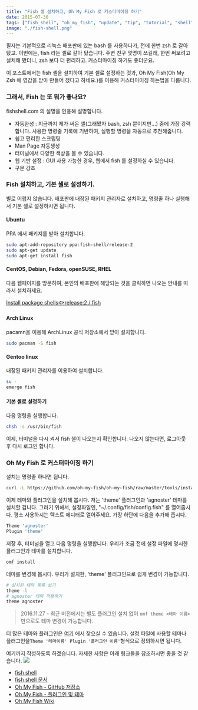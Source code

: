 ```yaml
---
title: "Fish 셸 설치하고, Oh My Fish 로 커스터마이징 하기"
date: 2015-07-30
tags: ["fish_shell", "oh_my_fish", "update", "tip", "tutorial", "shell", "linux", "ubuntu", "archlinux", "fedora"]
image: "./fish-shell.png"
---
```


필자는 기본적으로 리눅스 배포판에 있는 bash 를 사용하다가, 전에 한번 zsh 로 갈아탔고.
이번에는, fish 라는 셸로 갈아 탔습니다. 주변 친구 몇명이 쓰길래, 한번 써보려고 설치해 봤더니, zsh 보다 더 편리하고. 커스터마이징 하기도 좋더군요.

이 포스트에서는 fish 셸을 설치하여 기본 셸로 설정하는 것과, Oh My Fish(Oh My Zsh 에 영감을 받아 만들어 졌다고 하네요.)를 이용해 커스터마이징 하는법을 다룹니다.

### 그래서, Fish 는 또 뭐가 좋나요?
fishshell.com 의 설명을 인용해 설명합니다.

- 자동완성 : 지금까지 제가 써온 셸(그래봤자 bash, zsh 뿐이지만...) 중에 가장 강력합니다. 사용한 명령줄 기록에 기반하여, 실행할 명령을 자동으로 추천해줍니다.
- 쉽고 편리한 스크립팅
- Man Page  자동생성
- 터미널에서 다양한 색상을 볼 수 있습니다.
- 웹 기반 설정 : GUI 사용 가능한 경우, 웹에서 fish 를 설정하실 수 있습니다.
- 구문 강조

### Fish 설치하고, 기본 셸로 설정하기.
별로 어렵지 않습니다. 배포판에 내장된 패키지 관리자로 설치하고, 명령줄 하나 실행해서 기본 셸로 설정하시면 됩니다.

#### Ubuntu
PPA 에서 패키지를 받아 설치합니다.

```bash
sudo apt-add-repository ppa:fish-shell/release-2
sudo apt-get update
sudo apt-get install fish
```

#### CentOS, Debian, Fedora, openSUSE, RHEL

다음 웹페이지를 방문하여, 본인의 배포판에 해당되는 것을 클릭하면 나오는 안내를 따라서 설치하세요.

[Install package shells:fish:release:2 / fish](http://software.opensuse.org/download.html?project=shells%3Afish%3Arelease%3A2&package=fish)

#### Arch Linux
pacamn을 이용해 ArchLinux 공식 저장소에서 받아 설치합니다.

```bash
sudo pacman -S fish
```

#### Gentoo linux
내장된 패키지 관리자를 이용하여 설치합니다.

```bash
su -
emerge fish
```

#### 기본 셸로 설정하기
다음 명령을 실행합니다.

```bash
chsh -s /usr/bin/fish
```

이제, 터미널을 다시 켜서 fish 셸이 나오는지 확인합니다. 나오지 않는다면, 로그아웃 후 다시 로그인 합니다.

### Oh My Fish 로 커스터마이징 하기

설치는 명령줄 하나면 됩니다.

```bash
curl -L https://github.com/oh-my-fish/oh-my-fish/raw/master/tools/install.fish | fish
```

이제 테마와 플러그인을 설치해 봅시다.
저는 'theme' 플러그인과 'agnoster' 테마를 설치할 겁니다. 그러기 위해서, 설정파일인, "~/.config/fish/config.fish"
를 열어줍시다. 평소 사용하시는 텍스트 에디터로 열어주세요. 가장 하단에 다음을 추가해 줍시다.

```bash
Theme 'agnoster'
Plugin 'theme'
```

저장 후, 터미널을 열고 다음 명령을 실행합니다. 우리가 조금 전에 설정 파일에 명시한 플러그인과 테마를 설치합니다.

```bash
omf install
```

테마를 변경해 봅시다. 우리가 설치한, 'theme' 플러그인으로 쉽게 변경이 가능합니다.

```bash
# 설치된 테마 목록 보기
theme -l
# agnoster 테마 적용하기
theme agnoster
```

> 2016.11.27 - 최근 버전에서는 별도 플러그인 설치 없이 `omf theme <테마 이름>` 만으로도 테마 변경이 가능합니다.

 더 많은 테마와 플러그인은 [여기](https://github.com/oh-my-fish?page=1) 에서 찾으실 수 있습니다.
 설정 파일에 사용할 테마나 플러그인을`Theme '테마이름' Plugin '플러그인 이름'`형식으로 정의하시면 됩니다.

여기까지 작성하도록 하겠습니다. 자세한 사항은 아래 링크들을 참조하시면 좋을 것 같습니다.
![](https://sukso96100.github.io/blogimgs/awesome-fish.png)   

- [fish shell](http://fishshell.com/)
- [fish shell 문서](http://fishshell.com/docs/current/)
- [Oh My Fish - GitHub 저장소](https://github.com/oh-my-fish/oh-my-fish)
- [Oh My Fish - 플러그인 및 테마](https://github.com/oh-my-fish)
- [Oh My Fish Wiki](https://github.com/oh-my-fish/oh-my-fish/wiki)
